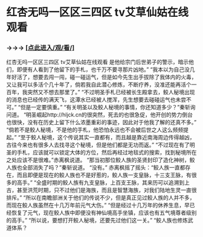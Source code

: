 # 红杏无吗一区区三四区 tv艾草仙姑在线观看

### →→→ <a href="http://3t3e.com/index.html">[点此进入/观/看/]</a>

红杏无吗一区区三四区 tv艾草仙姑在线观看
 是他给宗门后世弟子的警示，暗示他们，即便有人看到了他留下的手札，也千万不要寻那片凶地。”
    “我本以为自己没几年好活了，想要去闯一闯，碰一碰运气，但是如今先生出手拔除了我体内的火毒，又让我可以多活个几十年了，倘若我自此潜心修炼，不断疗养，没准还能再活个一百年，我突然又不想去那里了。”
    “不过明圣手札已经被长生殿拿去，鲛人秘境出现的消息也已经传的满天飞，这潭水已经被人搅浑，先生想要去碰碰运气也未尝不可。”
    “但是一定要慎重。”
    “有关明圣以及鲛人秘境的事情，你还知道多少？”秦斩询问道。
    “明圣崛起http://hljck.cn的很突然，死去的也很急促，他开创的势力倒台也很快，没有在历史上留下什么浓墨重彩的事迹，因此对于他我了解的还真不多。”
    “倘若不是鲛人秘境，不是他的手札，他恐怕永远也不会被后世之人这么频频提起。”
    “至于鲛人秘境，这个传说其实一直都有，而且越是靠近南海周边传得越凶，古往今来也有很多人去找寻这个秘境，但是他们都是无功而返。”
    “不过现在有了明圣的手札，应该就可以锁定大体的方位，然后再经过地毯式的搜索，找到秘境所在之处应该不是很难。”赤离枫说道。
    “那当初那位鲛人族的圣贤封印了造化神树，鲛人族也全部消失了吗？”秦斩说道。
    “没有。”
    赤离枫摇了摇头：“鲛人族一直都存在，而且即便是现在的鲛人族也不是好惹的，鲛人族一支皇脉，十三支王脉，有很多的高手。”
    “全盛时期的鲛人族有九支皇脉，上百支王脉，其来历可以追溯到上古，甚至洪荒时期，只不过他们是海族，而且是智慧海族，对我们陆地生灵一直很排斥。”
    “所以在南瞻部洲关于他们的传说不少，但是真正见过鲛人族的人并不多，而现在鲛人族虽然在十几万年前元气大伤。”
    “但是经过十几万年的休养生息，早已经恢复了元气，现在鲛人族中即便没有神仙境高手坐镇，应该也有五气境尊者级别的高手。”
    “所以说，要想打开鲛人秘境，还要先过他们这一关。”
    “鲛人族也修炼武道体系？
